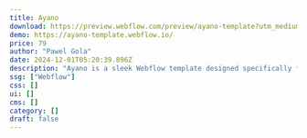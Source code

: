 ```yaml
---
title: Ayano
download: https://preview.webflow.com/preview/ayano-template?utm_medium=preview_link&utm_source=designer&utm_content=ayano-template&preview=9785527d4e06091e75c0902c375629c8&locale=en&workflow=preview
demo: https://ayano-template.webflow.io/
price: 79
author: "Pawel Gola"
date: 2024-12-01T05:20:39.896Z
description: "Ayano is a sleek Webflow template designed specifically for architecture firms. It includes all essential elements to build a flawless online presence for your architecture business."
ssg: ["Webflow"]
css: []
ui: []
cms: []
category: []
draft: false
---
```

